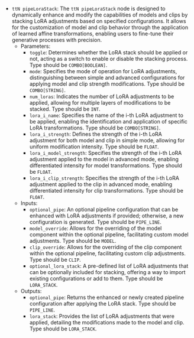 - `ttN pipeLoraStack`: The `ttN pipeLoraStack` node is designed to dynamically enhance and modify the capabilities of models and clips by stacking LoRA adjustments based on specified configurations. It allows for the customization of model and clip behavior through the application of learned affine transformations, enabling users to fine-tune their generative processes with precision.
    - Parameters:
        - `toggle`: Determines whether the LoRA stack should be applied or not, acting as a switch to enable or disable the stacking process. Type should be `COMBO[BOOLEAN]`.
        - `mode`: Specifies the mode of operation for LoRA adjustments, distinguishing between simple and advanced configurations for applying model and clip strength modifications. Type should be `COMBO[STRING]`.
        - `num_loras`: Indicates the number of LoRA adjustments to be applied, allowing for multiple layers of modifications to be stacked. Type should be `INT`.
        - `lora_i_name`: Specifies the name of the i-th LoRA adjustment to be applied, enabling the identification and application of specific LoRA transformations. Type should be `COMBO[STRING]`.
        - `lora_i_strength`: Defines the strength of the i-th LoRA adjustment for both model and clip in simple mode, allowing for uniform modification intensity. Type should be `FLOAT`.
        - `lora_i_model_strength`: Specifies the strength of the i-th LoRA adjustment applied to the model in advanced mode, enabling differentiated intensity for model transformations. Type should be `FLOAT`.
        - `lora_i_clip_strength`: Specifies the strength of the i-th LoRA adjustment applied to the clip in advanced mode, enabling differentiated intensity for clip transformations. Type should be `FLOAT`.
    - Inputs:
        - `optional_pipe`: An optional pipeline configuration that can be enhanced with LoRA adjustments if provided; otherwise, a new configuration is generated. Type should be `PIPE_LINE`.
        - `model_override`: Allows for the overriding of the model component within the optional pipeline, facilitating custom model adjustments. Type should be `MODEL`.
        - `clip_override`: Allows for the overriding of the clip component within the optional pipeline, facilitating custom clip adjustments. Type should be `CLIP`.
        - `optional_lora_stack`: A pre-defined list of LoRA adjustments that can be optionally included for stacking, offering a way to import existing configurations or add to them. Type should be `LORA_STACK`.
    - Outputs:
        - `optional_pipe`: Returns the enhanced or newly created pipeline configuration after applying the LoRA stack. Type should be `PIPE_LINE`.
        - `lora_stack`: Provides the list of LoRA adjustments that were applied, detailing the modifications made to the model and clip. Type should be `LORA_STACK`.
